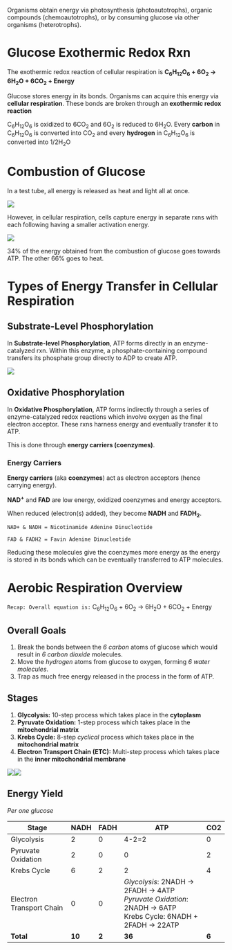 Organisms obtain energy via photosynthesis (photoautotrophs), organic compounds (chemoautotrophs), or by consuming glucose via other organisms (heterotrophs).

# Glucose Exothermic Redox Rxn

The exothermic redox reaction of cellular respiration is **C<sub>6</sub>H<sub>12</sub>O<sub>6</sub> + 6O<sub>2</sub> -> 6H<sub>2</sub>O + 6CO<sub>2</sub> + Energy**

Glucose stores energy in its bonds. Organisms can acquire this energy via **cellular respiration**. These bonds are broken through an **exothermic redox reaction**

C<sub>6</sub>H<sub>12</sub>O<sub>6</sub> is oxidized to 6CO<sub>2</sub> and 6O<sub>2</sub> is reduced to 6H<sub>2</sub>O. Every **carbon** in C<sub>6</sub>H<sub>12</sub>O<sub>6</sub> is converted into CO<sub>2</sub> and every **hydrogen** in C<sub>6</sub>H<sub>12</sub>O<sub>6</sub> is converted into 1/2H<sub>2</sub>O

# Combustion of Glucose

In a test tube, all energy is released as heat and light all at once.

![](Glucose_Combustion_In_Test_Tube.png)

However, in cellular respiration, cells capture energy in separate rxns with each following having a smaller activation energy.

![](Glucose_Combution_In_Cellular_Respiration.png)

34% of the energy obtained from the combustion of glucose goes towards ATP. The other 66% goes to heat.

# Types of Energy Transfer in Cellular Respiration

## Substrate-Level Phosphorylation

In **Substrate-level Phosphorylation**, ATP forms directly in an enzyme-catalyzed rxn. Within this enzyme, a phosphate-containing compound transfers its phosphate group directly to ADP to create ATP.

![](Substrate-Level_Phosphorylation.png)

## Oxidative Phosphorylation

In **Oxidative Phosphorylation**, ATP forms indirectly through a series of enzyme-catalyzed redox reactions which involve oxygen as the final electron acceptor. These rxns harness energy and eventually transfer it to ATP.

This is done through **energy carriers (coenzymes)**.

### Energy Carriers

**Energy carriers** (aka **coenzymes**) act as electron acceptors (hence carrying energy).

**NAD<sup>+</sup>** and **FAD** are low energy, oxidized coenzymes and energy acceptors.

When reduced (electron(s) added), they become **NADH** and **FADH<sub>2</sub>**. 

`NAD+ & NADH = Nicotinamide Adenine Dinucleotide`

`FAD & FADH2 = Favin Adenine Dinucleotide`

Reducing these molecules give the coenzymes more energy as the energy is stored in its bonds which can be eventually transferred to ATP molecules.

# Aerobic Respiration Overview

`Recap: Overall equation is:`  C<sub>6</sub>H<sub>12</sub>O<sub>6</sub> + 6O<sub>2</sub> -> 6H<sub>2</sub>O + 6CO<sub>2</sub> + Energy

## Overall Goals

1. Break the bonds between the *6 carbon* atoms of glucose which would result in *6 carbon dioxide* molecules.
2. Move the *hydrogen* atoms from glucose to oxygen, forming *6 water molecules*.
3. Trap as much free energy released in the process in the form of ATP.

## Stages

1. **Glycolysis:** 10-step process which takes place in the **cytoplasm**
2. **Pyruvate Oxidation:** 1-step process which takes place in the **mitochondrial matrix**
3. **Krebs Cycle:** 8-step *cyclical* process which takes place in the **mitochondrial matrix**
4. **Electron Transport Chain (ETC):** Multi-step process which takes place in the **inner mitochondrial membrane**

![](Aerobic_Respiration_Overview.png)![](Glucose_Aerobic_Respiration_Pathway.png)

## Energy Yield
*Per one glucose*

| Stage                    | NADH | FADH | ATP                                                                                                                | CO2 |
| ------------------------ | ---- | ---- | ------------------------------------------------------------------------------------------------------------------ | --- |
| Glycolysis               | 2    | 0    | 4-2=2                                                                                                              | 0   |
| Pyruvate Oxidation       | 2    | 0    | 0                                                                                                                  | 2   |
| Krebs Cycle              | 6    | 2    | 2                                                                                                                  | 4   |
| Electron Transport Chain | 0    | 0    | *Glycolysis*: 2NADH -> 2FADH -> 4ATP<br>*Pyruvate Oxidation*: 2NADH -> 6ATP<br>Krebs Cycle: 6NADH + 2FADH -> 22ATP |     |
| **Total**                    | **10**   | **2**    | **36**                                                                                                                 | **6**   |
